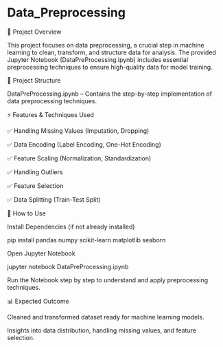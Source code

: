 # Data_Preprocessing
📌 Project Overview

This project focuses on data preprocessing, a crucial step in machine learning to clean, transform, and structure data for analysis. The provided Jupyter Notebook (DataPreProcessing.ipynb) includes essential preprocessing techniques to ensure high-quality data for model training.


📂 Project Structure

DataPreProcessing.ipynb – Contains the step-by-step implementation of data preprocessing techniques.


⚡ Features & Techniques Used

✅ Handling Missing Values (Imputation, Dropping)

✅ Data Encoding (Label Encoding, One-Hot Encoding)

✅ Feature Scaling (Normalization, Standardization)

✅ Handling Outliers

✅ Feature Selection

✅ Data Splitting (Train-Test Split)


🔧 How to Use

Install Dependencies (if not already installed)

pip install pandas numpy scikit-learn matplotlib seaborn


Open Jupyter Notebook

jupyter notebook DataPreProcessing.ipynb


Run the Notebook step by step to understand and apply preprocessing techniques.


📊 Expected Outcome

Cleaned and transformed dataset ready for machine learning models.

Insights into data distribution, handling missing values, and feature selection.
